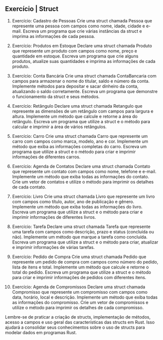 ## Exercício | Struct

1. Exercício: Cadastro de Pessoas
Crie uma struct chamada Pessoa que represente uma pessoa com campos como nome, idade, cidade e e-mail. Escreva um programa que crie várias instâncias da struct e imprima as informações de cada pessoa.

2. Exercício: Produtos em Estoque
Declare uma struct chamada Produto que represente um produto com campos como nome, preço e quantidade em estoque. Escreva um programa que crie alguns produtos, atualize suas quantidades e imprima as informações de cada produto.

3. Exercício: Conta Bancária
Crie uma struct chamada ContaBancaria com campos para armazenar o nome do titular, saldo e número da conta. Implemente métodos para depositar e sacar dinheiro da conta, atualizando o saldo corretamente. Escreva um programa que demonstre o funcionamento da struct e seus métodos.

4. Exercício: Retângulo
Declare uma struct chamada Retangulo que represente as dimensões de um retângulo com campos para largura e altura. Implemente um método que calcule e retorne a área do retângulo. Escreva um programa que utilize a struct e o método para calcular e imprimir a área de vários retângulos.

5. Exercício: Carro
Crie uma struct chamada Carro que represente um carro com campos como marca, modelo, ano e cor. Implemente um método que exiba as informações completas do carro. Escreva um programa que utilize a struct e o método para criar e imprimir informações de diferentes carros.

6. Exercício: Agenda de Contatos
Declare uma struct chamada Contato que represente um contato com campos como nome, telefone e e-mail. Implemente um método que exiba todas as informações do contato. Crie um vetor de contatos e utilize o método para imprimir os detalhes de cada contato.

7. Exercício: Livro
Crie uma struct chamada Livro que represente um livro com campos como título, autor, ano de publicação e gênero. Implemente um método que exiba todas as informações do livro. Escreva um programa que utilize a struct e o método para criar e imprimir informações de diferentes livros.

8. Exercício: Tarefa
Declare uma struct chamada Tarefa que represente uma tarefa com campos como descrição, prazo e status (concluída ou não). Implemente um método que marque a tarefa como concluída. Escreva um programa que utilize a struct e o método para criar, atualizar e imprimir informações de várias tarefas.

9. Exercício: Pedido de Compra
Crie uma struct chamada Pedido que represente um pedido de compra com campos como número do pedido, lista de itens e total. Implemente um método que calcule e retorne o total do pedido. Escreva um programa que utilize a struct e o método para criar e imprimir informações de pedidos com diferentes itens.

10. Exercício: Agenda de Compromissos
Declare uma struct chamada Compromisso que represente um compromisso com campos como data, horário, local e descrição. Implemente um método que exiba todas as informações do compromisso. Crie um vetor de compromissos e utilize o método para imprimir os detalhes de cada compromisso.

Lembre-se de praticar a criação de structs, implementação de métodos, acesso a campos e uso geral das características das structs em Rust. Isso ajudará a consolidar seus conhecimentos sobre o uso de structs para modelar dados em programas Rust.